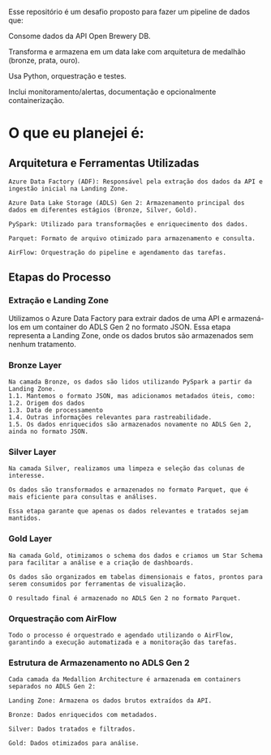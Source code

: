 Esse repositório é um desafio proposto para fazer um pipeline de dados que:

Consome dados da API Open Brewery DB.

Transforma e armazena em um data lake com arquitetura de medalhão (bronze, prata, ouro).

Usa Python, orquestração e testes.

Inclui monitoramento/alertas, documentação e opcionalmente containerização.

# O que eu planejei é:

## Arquitetura e Ferramentas Utilizadas

    Azure Data Factory (ADF): Responsável pela extração dos dados da API e ingestão inicial na Landing Zone.

    Azure Data Lake Storage (ADLS) Gen 2: Armazenamento principal dos dados em diferentes estágios (Bronze, Silver, Gold).

    PySpark: Utilizado para transformações e enriquecimento dos dados.

    Parquet: Formato de arquivo otimizado para armazenamento e consulta.

    AirFlow: Orquestração do pipeline e agendamento das tarefas.

## Etapas do Processo

### Extração e Landing Zone

Utilizamos o Azure Data Factory para extrair dados de uma API e armazená-los em um container do ADLS Gen 2 no formato JSON. Essa etapa representa a Landing Zone, onde os dados brutos são armazenados sem nenhum tratamento.

### Bronze Layer

    Na camada Bronze, os dados são lidos utilizando PySpark a partir da Landing Zone.
    1.1. Mantemos o formato JSON, mas adicionamos metadados úteis, como:
    1.2. Origem dos dados
    1.3. Data de processamento
    1.4. Outras informações relevantes para rastreabilidade.
    1.5. Os dados enriquecidos são armazenados novamente no ADLS Gen 2, ainda no formato JSON.

### Silver Layer
    
    Na camada Silver, realizamos uma limpeza e seleção das colunas de interesse.

    Os dados são transformados e armazenados no formato Parquet, que é mais eficiente para consultas e análises.

    Essa etapa garante que apenas os dados relevantes e tratados sejam mantidos.

### Gold Layer
    Na camada Gold, otimizamos o schema dos dados e criamos um Star Schema para facilitar a análise e a criação de dashboards.

    Os dados são organizados em tabelas dimensionais e fatos, prontos para serem consumidos por ferramentas de visualização.

    O resultado final é armazenado no ADLS Gen 2 no formato Parquet.

### Orquestração com AirFlow

    Todo o processo é orquestrado e agendado utilizando o AirFlow, garantindo a execução automatizada e a monitoração das tarefas.

### Estrutura de Armazenamento no ADLS Gen 2

    Cada camada da Medallion Architecture é armazenada em containers separados no ADLS Gen 2:

    Landing Zone: Armazena os dados brutos extraídos da API.

    Bronze: Dados enriquecidos com metadados.

    Silver: Dados tratados e filtrados.

    Gold: Dados otimizados para análise.